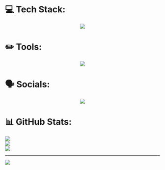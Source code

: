 # 💻 Tech Stack:

<p align="center">
  <a href="https://skillicons.dev">
    <img src="https://skillicons.dev/icons?i=js,html,css,lua,java" />
  </a>
</p>

# ✏️ Tools:

<p align="center">
  <a href="https://skillicons.dev">
    <img src="https://skillicons.dev/icons?i=blender,ps,ai,robloxstudio,vscode,eclipse" />
  </a>
</p>

# 🗣️ Socials:

<p align="center">
  <a href="https://skillicons.dev">
    <img src="https://skillicons.dev/icons?i=discord,instagram" />
  </a>
</p>

# 📊 GitHub Stats:
![](https://github-readme-stats.vercel.app/api?username=Grizzey&theme=dark&hide_border=false&include_all_commits=true&count_private=true)<br/>
![](https://github-readme-streak-stats.herokuapp.com/?user=Grizzey&theme=dark&hide_border=false)<br/>
![](https://github-readme-stats.vercel.app/api/top-langs/?username=Grizzey&theme=dark&hide_border=false&include_all_commits=true&count_private=true&layout=compact)

---
[![](https://visitcount.itsvg.in/api?id=Grizzey&icon=5&color=1)](https://visitcount.itsvg.in)

<!-- Proudly created with GPRM ( https://gprm.itsvg.in ) -->
